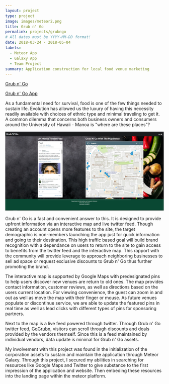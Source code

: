 ```yaml
---
layout: project
type: project
image: images/meteor2.png
title: Grub n' Go
permalink: projects/grubngo
# All dates must be YYYY-MM-DD format!
date: 2018-03-24 - 2018-05-04
labels:
  - Meteor App
  - Galaxy App
  - Team Project
summary: Application construction for local food venue marketing  
---
```


[Grub n' Go](https://grubngo.github.io/)

[Grub n' Go App](http://grubngo.meteorapp.com/#/)

As a fundamental need for survival, food is one of the few things needed to sustain life. Evolution has allowed us the luxury of having this necessity readily available with choices of ethnic type and minimal traveling to get it. A common dilemma that concerns both business owners and consumers around the University of Hawaii - Manoa is "where are these places"? 

<img class="ui large rounded image" src="../images/meteor1.jpg">

Grub n' Go is a fast and convenient answer to this. It is designed to provide upfront information via an interactive map and live twitter feed.  Though creating an account opens more features to the site, the target demographic is non-members launching the app just for quick information and going to their destination. This high traffic based goal will build brand recognition with a dependance on users to return to the site to gain access to benefits from the twitter feed and the interactive map.  This rapport with the community will provide leverage to approach neighboring businesses to sell ad space or request exclusive discounts to Grub n' Go thus further promoting the brand. 

The interactive map is supported by Google Maps with predesignated pins to help users discover new venues are return to old ones. The map provides contact information, customer reviews, as well as directions based on the users current location. For viewing convenience, the guest can zoom in and out as well as move the map with their finger or mouse. As future venues populate or discontinue service, we are able to update the featured pins in real time as well as lead clicks with different types of pins for sponsoring partners.  

Next to the map is a live feed powered through twitter. Through Grub n' Go twitter feed, [GoGrubn](https://twitter.com/GoGrubn), visitors can scroll through discounts and deals provided by the vendors themself. Since this is a feed maintained by individual vendors, data update is minimal for Grub n' Go assets. 

My involvement with this project was found in the initialization of the corporation assets to sustain and maintain the application through Meteor Galaxy. Through this project, I secured my abilities in searching for resources like Google Maps and Twitter to give substance to the first impression of the application and website. Then embeding these resources into the landing page within the meteor platform. 
